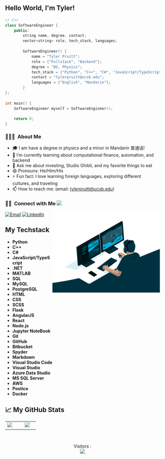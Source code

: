 
<h2>Hello World, I'm Tyler!</h2>

<!--
```python
# Python
class SoftwareEngineer():
    def __init__(self):
        self.name = "Tyler Pruitt"
        self.role = ["Fullstack", "Backend"]
        self.degree = "BS, Physics"
        self.tech_stack = ["Python", "C++", "C#", "JavaScript/TypeScript", "Matlab", "SQL", "MySQL", "HTML", "SCSS"]
        self.contact = "tylerpruitt@ucsb.edu"
        self.languages = ["English", "Mandarin"]

myself = SoftwareEngineer()
```
-->

```cpp
// C++
class SoftwareEngineer {
    public:
        string name, degree, contact;
        vector<string> role, tech_stack, languages;
        
        SoftwareEngineer() {
            name = "Tyler Pruitt";
            role = {"Fullstack", "Backend"};
            degree = "BS, Physics";
            tech_stack = {"Python", "C++", "C#", "JavaScript/TypeScript", "Matlab", "SQL", "MySQL", "HTML", "SCSS"};
            contact = "tylerpruitt@ucsb.edu";
            languages = {"English", "Mandarin"};
        }
};

int main() {
    SoftwareEngineer myself = SoftwareEngineer();
    
    return 0;
}
```

<h3> 👨🏻‍💻 &nbsp;About Me</h3>

- 🎓 I am have a degree in physics and a minor in Mandarin 普通话!
- 🌱 I’m currently learning about computational finance, automation, and backend
- 💬 Ask me about investing, Studio Ghibli, and my favorite things to eat
- 😄 Pronouns: He/Him/His
- ⚡ Fun fact: I love learning foreign languages, exploring different cultures, and traveling
- 📫 How to reach me: (email: tylerpruitt@ucsb.edu)

<!--
- 🤔 I’m looking for help with ...
- 💬 Ask me about ...
- 💻 I’m currently working ...
- 📫 How to reach me: ...
- 👯 I’m looking to collaborate on ...
- 🤔 &nbsp; Exploring new technologies and developing software solutions and quick hacks.
- 💼 &nbsp; Passionate Programmer, Matlab Developer, problem solving Skills and a Competitive Programmer.
- 🌱 &nbsp; Learning more about Web Development, Database Management System, SQL and Familier with Data Science & ML.
- ✍️ &nbsp; Participation on Different Levels Innovation Cell Projects, etc.
-->

<h3> 🤝🏻 &nbsp;Connect with Me <img src="https://github.com/TheDudeThatCode/TheDudeThatCode/blob/master/Assets/Handshake.gif" height="32px"> </h3>

<p align="left">
<a href="mailto:tylerpruitt@ucsb.edu"><img alt="Email" src="https://img.shields.io/badge/tylerpruitt@ucsb.edu-blue?style=flat-square&logo=gmail"></a>
<a href="https://www.linkedin.com/in/tylerpruitt01/"><img alt="LinkedIn" src="https://img.shields.io/badge/LinkedIn-Tyler_Pruitt-blue?style=flat-square&logo=linkedin"></a>

<img align="right" width="350" alt="Code" src="https://github.com/Wandrys-dev/Wandrys-dev/blob/main/code.gif"/>

## My Techstack

- **Python**
- **C++**
- **C#**
- **JavaScript/TypeScript**
- **.NET**
- **MATLAB**
- **SQL**
- **MySQL**
- **PostgreSQL**
- **HTML**
- **CSS**
- **SCSS**
- **Flask**
- **AngularJS**
- **React**
- **Node.js**
- **Jupyter NoteBook**
- **Git**
- **GitHub**
- **Bitbucket**
- **Spyder**
- **Markdown**
- **Visual Studio Code**
- **Visual Studio**
- **Azure Data Studio**
- **MS SQL Server**
- **AWS**
- **Postico**
- **Docker**


## 📈 My GitHub Stats

<table width="100%"> 
  <tr>
    <td width="40%">
      <img src="https://github-readme-stats.vercel.app/api?username=tyler-pruitt&show_icons=true&theme=algolia">
    </td>
    <td width="30%">
      <img src="https://github-readme-stats-eight-theta.vercel.app/api/top-langs/?username=tyler-pruitt&layout=compact&langs_count=8&theme=algolia">
    </td>
  </tr>
</table>

<br/>

<p align="center"> 
  Visitors :<br>
  <img src="https://profile-counter.glitch.me/tyler-pruitt/count.svg" />
</p>
